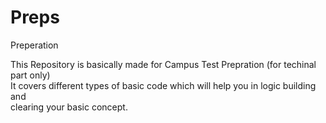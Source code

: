 # Preps
Preperation

This Repository is basically made for Campus Test Prepration (for techinal part only) <br>
It covers different types of basic code which will help you in logic building and <br>
clearing your basic concept.

